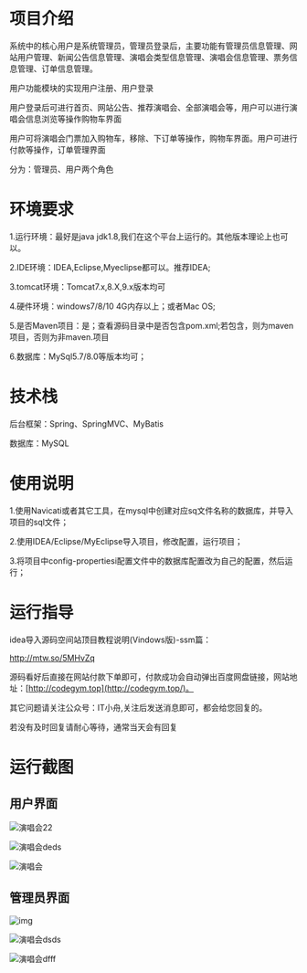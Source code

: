 # 项目介绍

系统中的核心用户是系统管理员，管理员登录后，主要功能有管理员信息管理、网站用户管理、新闻公告信息管理、演唱会类型信息管理、演唱会信息管理、票务信息管理、订单信息管理。

用户功能模块的实现用户注册、用户登录

用户登录后可进行首页、网站公告、推荐演唱会、全部演唱会等，用户可以进行演唱会信息浏览等操作购物车界面

用户可将演唱会门票加入购物车，移除、下订单等操作，购物车界面。用户可进行付款等操作，订单管理界面

分为：管理员、用户两个角色



# 环境要求

1.运行环境：最好是java jdk1.8,我们在这个平台上运行的。其他版本理论上也可以。 

2.IDE环境：IDEA,Eclipse,Myeclipse都可以。推荐IDEA; 

3.tomcat环境：Tomcat7.x,8.X,9.x版本均可 

4.硬件环境：windows7/8/10 4G内存以上；或者Mac OS; 

5.是否Maven项目：是；查看源码目录中是否包含pom.xml;若包含，则为maven项目，否则为非maven.项目 

6.数据库：MySql5.7/8.0等版本均可；



# 技术栈

后台框架：Spring、SpringMVC、MyBatis

数据库：MySQL



# 使用说明

1.使用Navicati或者其它工具，在mysql中创建对应sq文件名称的数据库，并导入项目的sql文件； 

2.使用IDEA/Eclipse/MyEclipse导入项目，修改配置，运行项目； 

3.将项目中config-propertiesi配置文件中的数据库配置改为自己的配置，然后运行；



# 运行指导

idea导入源码空间站顶目教程说明(Vindows版)-ssm篇：

http://mtw.so/5MHvZq 

源码看好后直接在网站付款下单即可，付款成功会自动弹出百度网盘链接，网站地址：[http://codegym.top](http://codegym.top/)。 

其它问题请关注公众号：IT小舟,关注后发送消息即可，都会给您回复的。

若没有及时回复请耐心等待，通常当天会有回复



# 运行截图



## 用户界面



![演唱会22](https://gulimallcativen.oss-cn-shenzhen.aliyuncs.com/bishe/%E6%BC%94%E5%94%B1%E4%BC%9A22.jpg)

![演唱会deds](https://gulimallcativen.oss-cn-shenzhen.aliyuncs.com/bishe/%E6%BC%94%E5%94%B1%E4%BC%9Adeds.jpg)

![演唱会](https://gulimallcativen.oss-cn-shenzhen.aliyuncs.com/bishe/%E6%BC%94%E5%94%B1%E4%BC%9A.jpg)





## 管理员界面



![img](https://gulimallcativen.oss-cn-shenzhen.aliyuncs.com/bishe/44047c9d63d744f89b47c9015397c4dd.jpeg)

![演唱会dsds](https://gulimallcativen.oss-cn-shenzhen.aliyuncs.com/bishe/%E6%BC%94%E5%94%B1%E4%BC%9Adsds.jpg)

![演唱会dfff](https://gulimallcativen.oss-cn-shenzhen.aliyuncs.com/bishe/%E6%BC%94%E5%94%B1%E4%BC%9Adfff.jpg)
